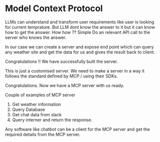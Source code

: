 # Model Context Protocol

LLMs can understand and transform user requirements like user is looking for current temprature. But LLM dont know the answer to it but it can know how to get the answer. How how ?? Simple Do an relevant API call to the server who knows the answer.

In our case we can create a server and expose end point which can query any weather site and get the data for us and gives the result back to client.

Congratulations !! We have successfully built the server.

This is just a customised server. We need to make a server in a way it follows the standard defined by MCP / using their SDKs. 

Congratulations. Now we have a MCP server with us ready.

Couple of examples of MCP server

1. Get weather information
2. Query Database
3. Get chat data from slack
4. Query interner and return the response.

Any software like chatbot can be a client for the MCP server and get the required details from the MCP server.